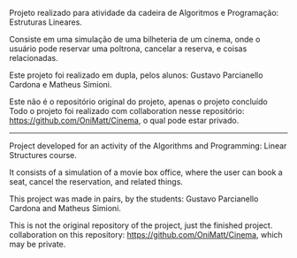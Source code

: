 Projeto realizado para atividade da cadeira de Algoritmos e Programação: Estruturas Lineares.

Consiste em uma simulação de uma bilheteria de um cinema, onde o usuário pode reservar uma poltrona,
cancelar a reserva, e coisas relacionadas.

Este projeto foi realizado em dupla, pelos alunos: Gustavo Parcianello Cardona e Matheus Simioni.

Este não é o repositório original do projeto, apenas o projeto concluído Todo o projeto foi realizado com
collaboration nesse repositório: https://github.com/OniMatt/Cinema, o qual pode estar privado.

---------------------------------------------------------------------------------------------------------

Project developed for an activity of the Algorithms and Programming: Linear Structures course.

It consists of a simulation of a movie box office, where the user can book a seat,
cancel the reservation, and related things.

This project was made in pairs, by the students: Gustavo Parcianello Cardona and Matheus Simioni.

This is not the original repository of the project, just the finished project.
collaboration on this repository: https://github.com/OniMatt/Cinema, which may be private.

